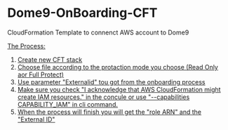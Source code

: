 # Dome9-OnBoarding-CFT
CloudFormation Template to connenct  AWS account to Dome9 


<u>The Process:<u>

1. Create new CFT stack
2. Choose file according to the protaction mode you choose (Read Only aor Full Protect)
3. Use parameter "Externalid" tou got from the onboarding process
4. Make sure you check "I acknowledge that AWS CloudFormation might create IAM resources." in the concule or use "--capabilities CAPABILITY_IAM" in cli command. 
5. When the process will finish you will get the "role ARN" and the "External ID"
 